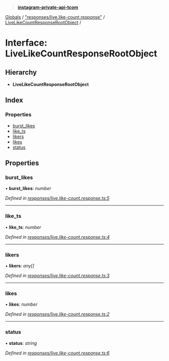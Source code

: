 > **[instagram-private-api-tcom](../README.md)**

[Globals](../README.md) / ["responses/live.like-count.response"](../modules/_responses_live_like_count_response_.md) / [LiveLikeCountResponseRootObject](_responses_live_like_count_response_.livelikecountresponserootobject.md) /

# Interface: LiveLikeCountResponseRootObject

## Hierarchy

* **LiveLikeCountResponseRootObject**

## Index

### Properties

* [burst_likes](_responses_live_like_count_response_.livelikecountresponserootobject.md#burst_likes)
* [like_ts](_responses_live_like_count_response_.livelikecountresponserootobject.md#like_ts)
* [likers](_responses_live_like_count_response_.livelikecountresponserootobject.md#likers)
* [likes](_responses_live_like_count_response_.livelikecountresponserootobject.md#likes)
* [status](_responses_live_like_count_response_.livelikecountresponserootobject.md#status)

## Properties

###  burst_likes

• **burst_likes**: *number*

*Defined in [responses/live.like-count.response.ts:5](https://github.com/cuonglnhust/instagram-private-api-tcom/blob/3e16058/src/responses/live.like-count.response.ts#L5)*

___

###  like_ts

• **like_ts**: *number*

*Defined in [responses/live.like-count.response.ts:4](https://github.com/cuonglnhust/instagram-private-api-tcom/blob/3e16058/src/responses/live.like-count.response.ts#L4)*

___

###  likers

• **likers**: *any[]*

*Defined in [responses/live.like-count.response.ts:3](https://github.com/cuonglnhust/instagram-private-api-tcom/blob/3e16058/src/responses/live.like-count.response.ts#L3)*

___

###  likes

• **likes**: *number*

*Defined in [responses/live.like-count.response.ts:2](https://github.com/cuonglnhust/instagram-private-api-tcom/blob/3e16058/src/responses/live.like-count.response.ts#L2)*

___

###  status

• **status**: *string*

*Defined in [responses/live.like-count.response.ts:6](https://github.com/cuonglnhust/instagram-private-api-tcom/blob/3e16058/src/responses/live.like-count.response.ts#L6)*